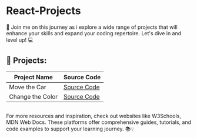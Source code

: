 # React-Projects


📢 Join me on this journey as i explore a wide range of projects that will enhance your skills and expand your coding repertoire. Let's dive in and level up! 💻

## 🔨 Projects:

| Project Name  | Source Code                                                                        | 
| ------------- | ---------------------------------------------------------------------------------- | 
| Move the Car  | [Source Code](https://github.com/karamanburak/React-Projects/tree/main/move-the-car) | 
| Change the Color | [Source Code](https://github.com/karamanburak/react-projects/tree/main/change-the-color) | 


##

For more resources and inspiration, check out websites like W3Schools, MDN Web Docs. These platforms offer comprehensive guides, tutorials, and code examples to support your learning journey. 📚💡
